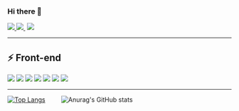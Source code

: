 ### Hi there 👋
<a href="https://www.facebook.com/dnhuy4869/" target="_blank" /> <img src="https://img.shields.io/badge/Facebook-%231877F2.svg?style=for-the-badge&logo=Facebook&logoColor=white"> </a>
<a href="discord.gg/XxYa32xAGx" target="_blank" /> <img src="https://img.shields.io/badge/%3CServer%3E-%237289DA.svg?style=for-the-badge&logo=discord&logoColor=white"> </a>
&nbsp;<img src="https://komarev.com/ghpvc/?username=dnhuy4869&color=blue">

---

## ⚡ Front-end
<img src="https://img.shields.io/badge/html5-%23E34F26.svg?style=for-the-badge&logo=html5&logoColor=white"> <img src="https://img.shields.io/badge/css3-%231572B6.svg?style=for-the-badge&logo=css3&logoColor=white"> <img src="https://img.shields.io/badge/javascript-%23323330.svg?style=for-the-badge&logo=javascript&logoColor=%23F7DF1E"> <img src="https://img.shields.io/badge/react-%2320232a.svg?style=for-the-badge&logo=react&logoColor=%2361DAFB"> <img src="https://img.shields.io/badge/tailwindcss-%2338B2AC.svg?style=for-the-badge&logo=tailwind-css&logoColor=white"> <img src="https://img.shields.io/badge/SASS-hotpink.svg?style=for-the-badge&logo=SASS&logoColor=white"> <img src="https://img.shields.io/badge/redux-%23593d88.svg?style=for-the-badge&logo=redux&logoColor=white">

---

[![Top Langs](https://github-readme-stats.vercel.app/api/top-langs/?username=dnhuy4869&layout=compact&theme=radical&langs_count=10)](https://github.com/anuraghazra/github-readme-stats) &emsp;&emsp; ![Anurag's GitHub stats](https://github-readme-stats.vercel.app/api?username=dnhuy4869&show_icons=true&theme=radical)     
